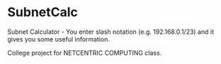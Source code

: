 # SubnetCalc
Subnet Calculator - You enter slash notation (e.g. 192.168.0.1/23) and it gives you some useful information.

College project for NETCENTRIC COMPUTING class.

